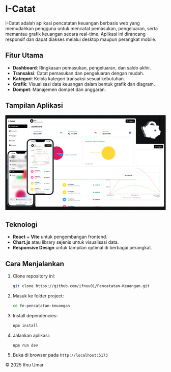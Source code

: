 # I-Catat

I-Catat adalah aplikasi pencatatan keuangan berbasis web yang memudahkan pengguna untuk mencatat pemasukan, pengeluaran, serta memantau grafik keuangan secara real-time. Aplikasi ini dirancang responsif dan dapat diakses melalui desktop maupun perangkat mobile.

## Fitur Utama

- **Dashboard**: Ringkasan pemasukan, pengeluaran, dan saldo akhir.
- **Transaksi**: Catat pemasukan dan pengeluaran dengan mudah.
- **Kategori**: Kelola kategori transaksi sesuai kebutuhan.
- **Grafik**: Visualisasi data keuangan dalam bentuk grafik dan diagram.
- **Dompet**: Manajemen dompet dan anggaran.

## Tampilan Aplikasi

<img src="./Web.png" alt="Gambar Web">

## Teknologi

- **React** + **Vite** untuk pengembangan frontend.
- **Chart.js** atau library sejenis untuk visualisasi data.
- **Responsive Design** untuk tampilan optimal di berbagai perangkat.

## Cara Menjalankan

1. Clone repository ini:
   ```bash
   git clone https://github.com/ifnuu01/Pencatatan-Keuangan.git
   ```
2. Masuk ke folder project:
   ```bash
   cd fe-pencatatan-keuangan
   ```
3. Install dependencies:
   ```bash
   npm install
   ```
4. Jalankan aplikasi:
   ```bash
   npm run dev
   ```
5. Buka di browser pada `http://localhost:5173`

&copy; 2025 Ifnu Umar
